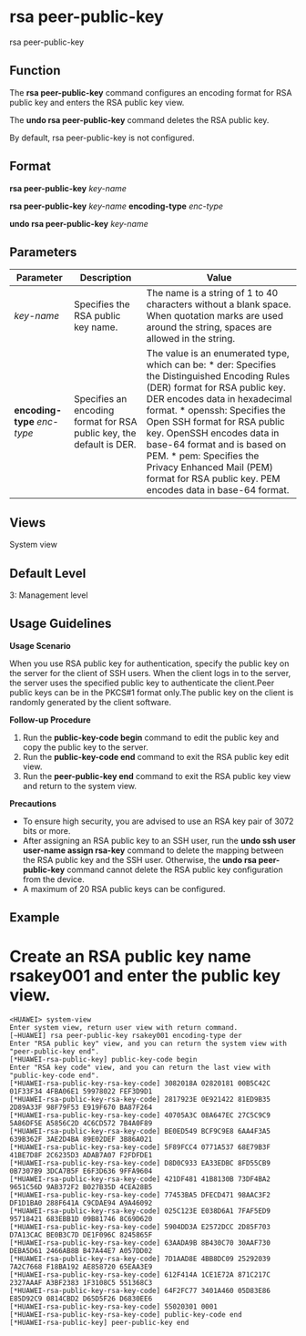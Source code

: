 rsa peer-public-key
===================

rsa peer-public-key

Function
--------



The **rsa peer-public-key** command configures an encoding format for RSA public key and enters the RSA public key view.

The **undo rsa peer-public-key** command deletes the RSA public key.



By default, rsa peer-public-key is not configured.


Format
------

**rsa peer-public-key** *key-name*

**rsa peer-public-key** *key-name* **encoding-type** *enc-type*

**undo rsa peer-public-key** *key-name*


Parameters
----------

| Parameter | Description | Value |
| --- | --- | --- |
| *key-name* | Specifies the RSA public key name. | The name is a string of 1 to 40 characters without a blank space.  When quotation marks are used around the string, spaces are allowed in the string. |
| **encoding-type** *enc-type* | Specifies an encoding format for RSA public key, the default is DER. | The value is an enumerated type, which can be:   * der: Specifies the Distinguished Encoding Rules (DER) format for RSA public key. DER encodes data in hexadecimal format. * openssh: Specifies the Open SSH format for RSA public key. OpenSSH encodes data in base-64 format and is based on PEM. * pem: Specifies the Privacy Enhanced Mail (PEM) format for RSA public key. PEM encodes data in base-64 format. |



Views
-----

System view


Default Level
-------------

3: Management level


Usage Guidelines
----------------

**Usage Scenario**

When you use RSA public key for authentication, specify the public key on the server for the client of SSH users. When the client logs in to the server, the server uses the specified public key to authenticate the client.Peer public keys can be in the PKCS#1 format only.The public key on the client is randomly generated by the client software.

**Follow-up Procedure**

1. Run the **public-key-code begin** command to edit the public key and copy the public key to the server.
2. Run the **public-key-code end** command to exit the RSA public key edit view.
3. Run the **peer-public-key end** command to exit the RSA public key view and return to the system view.

**Precautions**

* To ensure high security, you are advised to use an RSA key pair of 3072 bits or more.
* After assigning an RSA public key to an SSH user, run the **undo ssh user user-name assign rsa-key** command to delete the mapping between the RSA public key and the SSH user. Otherwise, the **undo rsa peer-public-key** command cannot delete the RSA public key configuration from the device.
* A maximum of 20 RSA public keys can be configured.

Example
-------

# Create an RSA public key name rsakey001 and enter the public key view.
```
<HUAWEI> system-view
Enter system view, return user view with return command.
[~HUAWEI] rsa peer-public-key rsakey001 encoding-type der
Enter "RSA public key" view, and you can return the system view with "peer-public-key end".
[*HUAWEI-rsa-public-key] public-key-code begin
Enter "RSA key code" view, and you can return the last view with "public-key-code end".
[*HUAWEI-rsa-public-key-rsa-key-code] 3082018A 02820181 00B5C42C 01F33F34 4FBA06E1 59978022 FEF3D9D1
[*HUAWEI-rsa-public-key-rsa-key-code] 2817923E 0E921422 81ED9B35 2D89A33F 98F79F53 E919F670 BA87F264
[*HUAWEI-rsa-public-key-rsa-key-code] 40705A3C 08A647EC 27C5C9C9 5A86DF5E A5856C2D 4C6CD572 7B4A0F89
[*HUAWEI-rsa-public-key-rsa-key-code] BE0ED549 BCF9C9E8 6AA4F3A5 639B362F 3AE2D4BA 89E02DEF 3B86A021
[*HUAWEI-rsa-public-key-rsa-key-code] 5F89FCC4 0771A537 68E79B3F 41BE7D8F 2C6235D3 ADAB7A07 F2FDFDE1
[*HUAWEI-rsa-public-key-rsa-key-code] D8D0C933 EA33EDBC 8FD55CB9 0B7307B9 3DCA7B5F E6F3D636 9FFA9604
[*HUAWEI-rsa-public-key-rsa-key-code] 421DF481 41B8130B 73DF4BA2 9651C56D 9AB372F2 B027B35D 4CEA28B5
[*HUAWEI-rsa-public-key-rsa-key-code] 77453BA5 DFECD471 98AAC3F2 DF1D1BA0 288F641A C9CDAE94 A9A46092
[*HUAWEI-rsa-public-key-rsa-key-code] 025C123E E038D6A1 7FAF5ED9 95718421 683EBB1D 09B81746 8C69D620
[*HUAWEI-rsa-public-key-rsa-key-code] 5904DD3A E2572DCC 2D85F703 D7A13CAC BE0B3C7D DE1F096C 8245865F
[*HUAWEI-rsa-public-key-rsa-key-code] 63AADA9B 8B430C70 30AAF730 DEBA5D61 2466AB8B B47A44E7 A057DD02
[*HUAWEI-rsa-public-key-rsa-key-code] 7D1AAD8E 4BB8DC09 25292039 7A2C7668 F18BA192 AE858720 65EAA3E9
[*HUAWEI-rsa-public-key-rsa-key-code] 612F414A 1CE1E72A 871C217C 2327AAAF A3BF2383 1F3108C5 551368C3
[*HUAWEI-rsa-public-key-rsa-key-code] 64F2FC77 3401A460 05D83E86 E85D92C9 0814CBD2 D65D5F26 D6830EE6
[*HUAWEI-rsa-public-key-rsa-key-code] 55020301 0001
[*HUAWEI-rsa-public-key-rsa-key-code] public-key-code end
[*HUAWEI-rsa-public-key] peer-public-key end

```